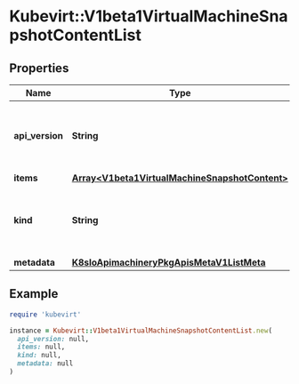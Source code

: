 # Kubevirt::V1beta1VirtualMachineSnapshotContentList

## Properties

| Name | Type | Description | Notes |
| ---- | ---- | ----------- | ----- |
| **api_version** | **String** | APIVersion defines the versioned schema of this representation of an object. Servers should convert recognized schemas to the latest internal value, and may reject unrecognized values. More info: https://git.k8s.io/community/contributors/devel/sig-architecture/api-conventions.md#resources | [optional] |
| **items** | [**Array&lt;V1beta1VirtualMachineSnapshotContent&gt;**](V1beta1VirtualMachineSnapshotContent.md) |  |  |
| **kind** | **String** | Kind is a string value representing the REST resource this object represents. Servers may infer this from the endpoint the client submits requests to. Cannot be updated. In CamelCase. More info: https://git.k8s.io/community/contributors/devel/sig-architecture/api-conventions.md#types-kinds | [optional] |
| **metadata** | [**K8sIoApimachineryPkgApisMetaV1ListMeta**](K8sIoApimachineryPkgApisMetaV1ListMeta.md) |  |  |

## Example

```ruby
require 'kubevirt'

instance = Kubevirt::V1beta1VirtualMachineSnapshotContentList.new(
  api_version: null,
  items: null,
  kind: null,
  metadata: null
)
```


